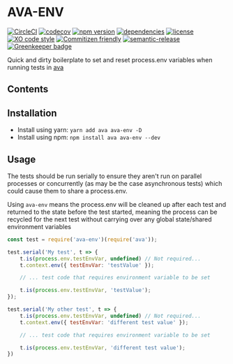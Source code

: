 # AVA-ENV

[![CircleCI](https://img.shields.io/circleci/project/github/ChocPanda/ava-env/master.svg?style=popout)](https://circleci.com/gh/ChocPanda/ava-env) [![codecov](https://codecov.io/gh/ChocPanda/ava-env/branch/master/graph/badge.svg)](https://codecov.io/gh/ChocPanda/ava-env) [![npm version](https://img.shields.io/npm/v/ava-env.svg?style=popout)](https://www.npmjs.com/package/ava-env) [![dependencies](https://david-dm.org/ChocPanda/ava-env.svg)](https://david-dm.org/ChocPanda/ava-env) [![license](https://img.shields.io/github/license/ChocPanda/ava-env.svg?style=popout)](https://github.com/ChocPanda/ava-env/blob/master/LICENSE) [![XO code style](https://img.shields.io/badge/code_style-XO-5ed9c7.svg)](https://github.com/xojs/xo) [![Commitizen friendly](https://img.shields.io/badge/commitizen-friendly-brightgreen.svg)](http://commitizen.github.io/cz-cli/) [![semantic-release](https://img.shields.io/badge/%20%20%F0%9F%93%A6%F0%9F%9A%80-semantic--release-e10079.svg)](https://github.com/semantic-release/semantic-release) [![Greenkeeper badge](https://badges.greenkeeper.io/ChocPanda/ava-env.svg)](https://greenkeeper.io/)

Quick and dirty boilerplate to set and reset process.env variables when running tests in [ava](https://github.com/avajs/ava/)

## Contents

<!-- toc -->
<!-- tocstop -->

## Installation

- Install using yarn:
```yarn add ava ava-env -D```
- Install using npm:
```npm install ava ava-env --dev```

## Usage

The tests should be run serially to ensure they aren't run on parallel processes or concurrently (as may be the case asynchronous tests) which could cause them to share a process.env.

Using `ava-env` means the process.env will be cleaned up after each test and returned to the state before the test started, meaning the process can be recycled for the next test without carrying over any global state/shared environment variables

```javascript
const test = require('ava-env')(require('ava'));

test.serial('My test', t => {
	t.is(process.env.testEnvVar, undefined) // Not required...
	t.context.env({ testEnvVar: 'testValue' });

	// ... test code that requires environment variable to be set

	t.is(process.env.testEnvVar, 'testValue');
});

test.serial('My other test', t => {
	t.is(process.env.testEnvVar, undefined) // Not required...
	t.context.env({ testEnvVar: 'different test value' });

	// ... test code that requires environment variable to be set

	t.is(process.env.testEnvVar, 'different test value');
})
```